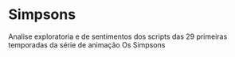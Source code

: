 # Simpsons
Analise exploratoria e de sentimentos dos scripts das 29 primeiras temporadas da série de animação  Os Simpsons
